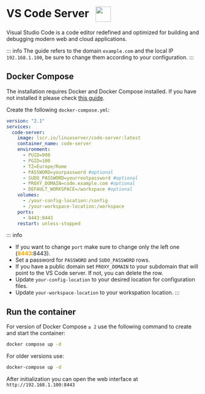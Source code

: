 # VS Code Server <img src="/vs-code-icon.png" width="40" height="40" style="display:inline-block; vertical-align: middle; margin-left:10px;">


Visual Studio Code is a code editor redefined and optimized for building and debugging modern web and cloud applications.

::: info
The guide refers to the domain <code>example.com</code> and the local IP <code>192.168.1.100</code>, be sure to change them according to your configuration.
:::

## Docker Compose
The installation requires Docker and Docker Compose installed. If you have not installed it please check [this guide](../docker.md).

Create the following <code>docker-compose.yml</code>:
```yml
version: "2.1"
services:
  code-server:
    image: lscr.io/linuxserver/code-server:latest
    container_name: code-server
    environment:
      - PUID=998
      - PGID=100
      - TZ=Europe/Rome
      - PASSWORD=yourpassword #optional
      - SUDO_PASSWORD=yourrootpassword #optional
      - PROXY_DOMAIN=code.example.com #optional
      - DEFAULT_WORKSPACE=/workspace #optional
    volumes:
      - /your-config-location:/config
      - /your-workspace-location:/workspace
    ports:
      - 8443:8443
    restart: unless-stopped
```

::: info
* If you want to change <code>port</code> make sure to change only the left one (<span style="color:orange"><strong>8443</strong></span>:8443).
* Set a password for <code>PASSWORD</code> and <code>SUDO_PASSWORD</code> rows.
* If you have a public domain set <code>PROXY_DOMAIN</code> to your subdomain that will point to the VS Code server. If not, you can delete the row.
* Update <code>your-config-location</code> to your desired location for configuration files.
* Update <code>your-workspace-location</code> to your workspation location.
:::

## Run the container
For version of Docker Compose <code>≥ 2</code> use the following command to create and start the container:
```bash
docker compose up -d
```
For older versions use:
```bash
docker-compose up -d
```

After initialization you can open the web interface at <code>ht<span>tp://</span>192.168.1.100:8443</code>